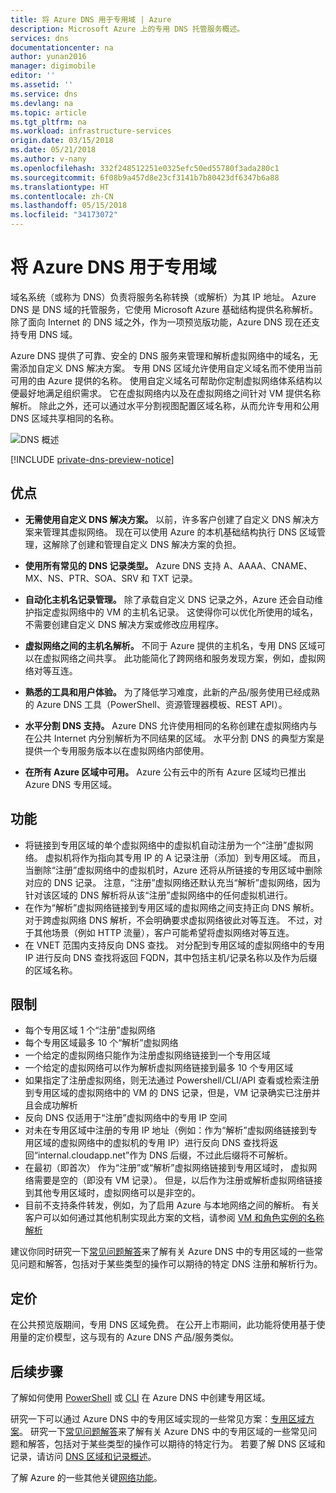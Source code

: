 ```yaml
---
title: 将 Azure DNS 用于专用域 | Azure
description: Microsoft Azure 上的专用 DNS 托管服务概述。
services: dns
documentationcenter: na
author: yunan2016
manager: digimobile
editor: ''
ms.assetid: ''
ms.service: dns
ms.devlang: na
ms.topic: article
ms.tgt_pltfrm: na
ms.workload: infrastructure-services
origin.date: 03/15/2018
ms.date: 05/21/2018
ms.author: v-nany
ms.openlocfilehash: 332f248512251e0325efc50ed55780f3ada280c1
ms.sourcegitcommit: 6f08b9a457d8e23cf3141b7b80423df6347b6a88
ms.translationtype: HT
ms.contentlocale: zh-CN
ms.lasthandoff: 05/15/2018
ms.locfileid: "34173072"
---
```

# <a name="using-azure-dns-for-private-domains"></a>将 Azure DNS 用于专用域
域名系统（或称为 DNS）负责将服务名称转换（或解析）为其 IP 地址。 Azure DNS 是 DNS 域的托管服务，它使用 Microsoft Azure 基础结构提供名称解析。  除了面向 Internet 的 DNS 域之外，作为一项预览版功能，Azure DNS 现在还支持专用 DNS 域。  
 
Azure DNS 提供了可靠、安全的 DNS 服务来管理和解析虚拟网络中的域名，无需添加自定义 DNS 解决方案。 专用 DNS 区域允许使用自定义域名而不使用当前可用的由 Azure 提供的名称。  使用自定义域名可帮助你定制虚拟网络体系结构以便最好地满足组织需求。 它在虚拟网络内以及在虚拟网络之间针对 VM 提供名称解析。 除此之外，还可以通过水平分割视图配置区域名称，从而允许专用和公用 DNS 区域共享相同的名称。

![DNS 概述](./media/private-dns-overview/scenario.png)

[!INCLUDE [private-dns-preview-notice](../../includes/private-dns-preview-notice.md)]

## <a name="benefits"></a>优点

* **无需使用自定义 DNS 解决方案。** 以前，许多客户创建了自定义 DNS 解决方案来管理其虚拟网络。  现在可以使用 Azure 的本机基础结构执行 DNS 区域管理，这解除了创建和管理自定义 DNS 解决方案的负担。

* **使用所有常见的 DNS 记录类型。**  Azure DNS 支持 A、AAAA、CNAME、MX、NS、PTR、SOA、SRV 和 TXT 记录。

* **自动化主机名记录管理。** 除了承载自定义 DNS 记录之外，Azure 还会自动维护指定虚拟网络中的 VM 的主机名记录。  这使得你可以优化所使用的域名，不需要创建自定义 DNS 解决方案或修改应用程序。

* **虚拟网络之间的主机名解析。** 不同于 Azure 提供的主机名，专用 DNS 区域可以在虚拟网络之间共享。  此功能简化了跨网络和服务发现方案，例如，虚拟网络对等互连。

* **熟悉的工具和用户体验。** 为了降低学习难度，此新的产品/服务使用已经成熟的 Azure DNS 工具（PowerShell、资源管理器模板、REST API）。

* **水平分割 DNS 支持。** Azure DNS 允许使用相同的名称创建在虚拟网络内与在公共 Internet 内分别解析为不同结果的区域。  水平分割 DNS 的典型方案是提供一个专用服务版本以在虚拟网络内部使用。

* **在所有 Azure 区域中可用。** Azure 公有云中的所有 Azure 区域均已推出 Azure DNS 专用区域。 

## <a name="capabilities"></a>功能 
* 将链接到专用区域的单个虚拟网络中的虚拟机自动注册为一个“注册”虚拟网络。 虚拟机将作为指向其专用 IP 的 A 记录注册（添加）到专用区域。 而且，当删除“注册”虚拟网络中的虚拟机时，Azure 还将从所链接的专用区域中删除对应的 DNS 记录。 注意，“注册”虚拟网络还默认充当“解析”虚拟网络，因为针对该区域的 DNS 解析将从该“注册”虚拟网络中的任何虚拟机进行。 
* 在作为“解析”虚拟网络链接到专用区域的虚拟网络之间支持正向 DNS 解析。 对于跨虚拟网络 DNS 解析，不会明确要求虚拟网络彼此对等互连。 不过，对于其他场景（例如 HTTP 流量），客户可能希望将虚拟网络对等互连。
* 在 VNET 范围内支持反向 DNS 查找。 对分配到专用区域的虚拟网络中的专用 IP 进行反向 DNS 查找将返回 FQDN，其中包括主机/记录名称以及作为后缀的区域名称。 
## <a name="limitations"></a>限制
* 每个专用区域 1 个“注册”虚拟网络
* 每个专用区域最多 10 个“解析”虚拟网络
* 一个给定的虚拟网络只能作为注册虚拟网络链接到一个专用区域
* 一个给定的虚拟网络可以作为解析虚拟网络链接到最多 10 个专用区域
* 如果指定了注册虚拟网络，则无法通过 Powershell/CLI/API 查看或检索注册到专用区域的虚拟网络中的 VM 的 DNS 记录，但是，VM 记录确实已注册并且会成功解析
* 反向 DNS 仅适用于“注册”虚拟网络中的专用 IP 空间
* 对未在专用区域中注册的专用 IP 地址（例如：作为“解析”虚拟网络链接到专用区域的虚拟网络中的虚拟机的专用 IP）进行反向 DNS 查找将返回“internal.cloudapp.net”作为 DNS 后缀，不过此后缀将不可解析。   
* 在最初（即首次） 作为“注册”或“解析”虚拟网络链接到专用区域时， 虚拟网络需要是空的（即没有 VM 记录）。 但是，以后作为注册或解析虚拟网络链接到其他专用区域时，虚拟网络可以是非空的。 
* 目前不支持条件转发，例如，为了启用 Azure 与本地网络之间的解析。 有关客户可以如何通过其他机制实现此方案的文档，请参阅 [VM 和角色实例的名称解析](../virtual-network/virtual-networks-name-resolution-for-vms-and-role-instances.md)

建议你同时研究一下[常见问题解答](./dns-faq.md#private-dns)来了解有关 Azure DNS 中的专用区域的一些常见问题和解答，包括对于某些类型的操作可以期待的特定 DNS 注册和解析行为。 
## <a name="pricing"></a>定价

在公共预览版期间，专用 DNS 区域免费。 在公开上市期间，此功能将使用基于使用量的定价模型，这与现有的 Azure DNS 产品/服务类似。 


## <a name="next-steps"></a>后续步骤

了解如何使用 [PowerShell](./private-dns-getstarted-powershell.md) 或 [CLI](./private-dns-getstarted-cli.md) 在 Azure DNS 中创建专用区域。

研究一下可以通过 Azure DNS 中的专用区域实现的一些常见方案：[专用区域方案](./private-dns-scenarios.md)。
研究一下[常见问题解答](./dns-faq.md#private-dns)来了解有关 Azure DNS 中的专用区域的一些常见问题和解答，包括对于某些类型的操作可以期待的特定行为。 若要了解 DNS 区域和记录，请访问 [DNS 区域和记录概述](dns-zones-records.md)。

了解 Azure 的一些其他关键[网络功能](../networking/networking-overview.md)。

